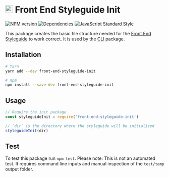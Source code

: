 # <img alt="" src="https://cdn.rawgit.com/front-end-styleguide/brand/master/mark/mark.svg" width="24"> Front End Styleguide Init

[![NPM version][npm-image]][npm-url]
[![Dependencies][dependencies-image]][npm-url]
[![JavaScript Standard Style][standard-image]][standard-url]

This package creates the basic file structure needed for the [Front End Styleguide](https://github.com/front-end-styleguide/styleguide) to work correct. It is used by the [CLI](https://github.com/front-end-styleguide/styleguide-cli) package.


## Installation

```bash
# Yarn
yarn add --dev front-end-styleguide-init

# npm
npm install --save-dev front-end-styleguide-init
```

## Usage

```js
// Require the init package
const styleguideInit = require('front-end-styleguide-init')

// `dir` is the directory where the styleguide will be initialized
styleguideInit(dir)
```


## Test

To test this package run `npm test`. Please note: This is not an automated test. It requires command line inputs and manual inspection of the `test/temp` output folder.


[npm-image]: https://img.shields.io/npm/v/front-end-styleguide-init.svg?style=flat-square
[npm-url]: https://www.npmjs.com/package/front-end-styleguide-init

[dependencies-image]: https://img.shields.io/david/front-end-styleguide/styleguide-init.svg?style=flat-square

[standard-image]: https://img.shields.io/badge/code_style-standard-brightgreen.svg?style=flat-square
[standard-url]: https://standardjs.com
